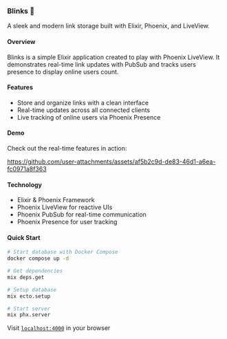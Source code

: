 ### Blinks 🔗

A sleek and modern link storage built with Elixir, Phoenix, and LiveView.

#### Overview

Blinks is a simple Elixir application created to play with Phoenix LiveView. It demonstrates real-time link updates with PubSub and tracks users presence to display online users count.

#### Features

- Store and organize links with a clean interface
- Real-time updates across all connected clients
- Live tracking of online users via Phoenix Presence

#### Demo

Check out the real-time features in action:

https://github.com/user-attachments/assets/af5b2c9d-de83-46d1-a6ea-fc0971a8f363

#### Technology

- Elixir & Phoenix Framework
- Phoenix LiveView for reactive UIs
- Phoenix PubSub for real-time communication
- Phoenix Presence for user tracking

#### Quick Start

```bash
# Start database with Docker Compose
docker compose up -d

# Get dependencies
mix deps.get

# Setup database
mix ecto.setup

# Start server
mix phx.server
```

Visit [`localhost:4000`](http://localhost:4000) in your browser
